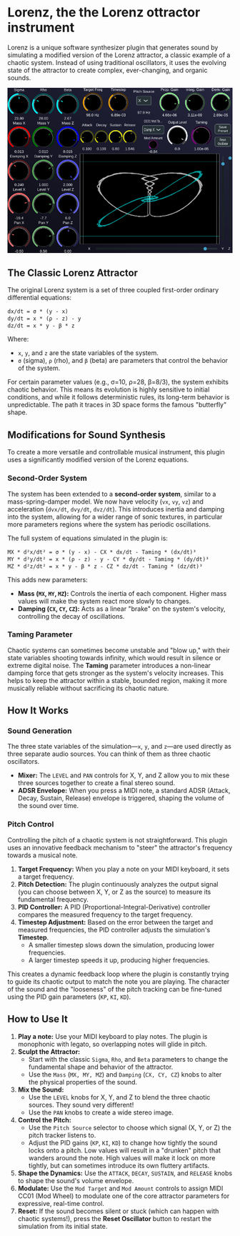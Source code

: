 # Lorenz, the the Lorenz ottractor instrument

Lorenz is a unique software synthesizer plugin that generates sound by simulating a modified version of the Lorenz attractor, a classic example of a chaotic system. Instead of using traditional oscillators, it uses the evolving state of the attractor to create complex, ever-changing, and organic sounds.

![image info](./doc/lorenz_screen.png)

## The Classic Lorenz Attractor

The original Lorenz system is a set of three coupled first-order ordinary differential equations:

```
dx/dt = σ * (y - x)
dy/dt = x * (ρ - z) - y
dz/dt = x * y - β * z
```

Where:
*   `x`, `y`, and `z` are the state variables of the system.
*   `σ` (sigma), `ρ` (rho), and `β` (beta) are parameters that control the behavior of the system.

For certain parameter values (e.g., σ=10, ρ=28, β=8/3), the system exhibits chaotic behavior. This means its evolution is highly sensitive to initial conditions, and while it follows deterministic rules, its long-term behavior is unpredictable. The path it traces in 3D space forms the famous "butterfly" shape.

## Modifications for Sound Synthesis

To create a more versatile and controllable musical instrument, this plugin uses a significantly modified version of the Lorenz equations.

### Second-Order System

The system has been extended to a **second-order system**, similar to a mass-spring-damper model. We now have velocity (`vx`, `vy`, `vz`) and acceleration (`dvx/dt`, `dvy/dt`, `dvz/dt`). This introduces inertia and damping into the system, allowing for a wider range of sonic textures, in particular more parameters regions where the system has periodic oscillations.

The full system of equations simulated in the plugin is:

```
MX * d²x/dt² = σ * (y - x) - CX * dx/dt - Taming * (dx/dt)³
MY * d²y/dt² = x * (ρ - z) - y - CY * dy/dt - Taming * (dy/dt)³
MZ * d²z/dt² = x * y - β * z - CZ * dz/dt - Taming * (dz/dt)³
```

This adds new parameters:
*   **Mass (`MX`, `MY`, `MZ`):** Controls the inertia of each component. Higher mass values will make the system react more slowly to changes.
*   **Damping (`CX`, `CY`, `CZ`):** Acts as a linear "brake" on the system's velocity, controlling the decay of oscillations.
 
### Taming Parameter

Chaotic systems can sometimes become unstable and "blow up," with their state variables shooting towards infinity, which would result in silence or extreme digital noise. The **Taming** parameter introduces a non-linear damping force that gets stronger as the system's velocity increases. This helps to keep the attractor within a stable, bounded region, making it more musically reliable without sacrificing its chaotic nature.

## How It Works

### Sound Generation

The three state variables of the simulation—`x`, `y`, and `z`—are used directly as three separate audio sources. You can think of them as three chaotic oscillators.

*   **Mixer:** The `LEVEL` and `PAN` controls for X, Y, and Z allow you to mix these three sources together to create a final stereo sound.
*   **ADSR Envelope:** When you press a MIDI note, a standard ADSR (Attack, Decay, Sustain, Release) envelope is triggered, shaping the volume of the sound over time.

### Pitch Control

Controlling the pitch of a chaotic system is not straightforward. This plugin uses an innovative feedback mechanism to "steer" the attractor's frequency towards a musical note.

1.  **Target Frequency:** When you play a note on your MIDI keyboard, it sets a target frequency.
2.  **Pitch Detection:** The plugin continuously analyzes the output signal (you can choose between X, Y, or Z as the source) to measure its fundamental frequency.
3.  **PID Controller:** A PID (Proportional-Integral-Derivative) controller compares the measured frequency to the target frequency.
4.  **Timestep Adjustment:** Based on the error between the target and measured frequencies, the PID controller adjusts the simulation's **Timestep**.
    *   A smaller timestep slows down the simulation, producing lower frequencies.
    *   A larger timestep speeds it up, producing higher frequencies.

This creates a dynamic feedback loop where the plugin is constantly trying to guide its chaotic output to match the note you are playing. The character of the sound and the "looseness" of the pitch tracking can be fine-tuned using the PID gain parameters (`KP`, `KI`, `KD`).

## How to Use It

1.  **Play a note:** Use your MIDI keyboard to play notes. The plugin is monophonic with legato, so overlapping notes will glide in pitch.
2.  **Sculpt the Attractor:**
    *   Start with the classic `Sigma`, `Rho`, and `Beta` parameters to change the fundamental shape and behavior of the attractor.
    *   Use the `Mass` (`MX, MY, MZ`) and `Damping` (`CX, CY, CZ`) knobs to alter the physical properties of the sound.
3.  **Mix the Sound:**
    *   Use the `LEVEL` knobs for X, Y, and Z to blend the three chaotic sources. They sound very different!
    *   Use the `PAN` knobs to create a wide stereo image.
4.  **Control the Pitch:**
    *   Use the `Pitch Source` selector to choose which signal (X, Y, or Z) the pitch tracker listens to.
    *   Adjust the PID gains (`KP`, `KI`, `KD`) to change how tightly the sound locks onto a pitch. Low values will result in a "drunken" pitch that wanders around the note. High values will make it lock on more tightly, but can sometimes introduce its own fluttery artifacts.
5.  **Shape the Dynamics:** Use the `ATTACK`, `DECAY`, `SUSTAIN`, and `RELEASE` knobs to shape the sound's volume envelope.
6.  **Modulate:** Use the `Mod Target` and `Mod Amount` controls to assign MIDI CC01 (Mod Wheel) to modulate one of the core attractor parameters for expressive, real-time control.
7.  **Reset:** If the sound becomes silent or stuck (which can happen with chaotic systems!), press the **Reset Oscillator** button to restart the simulation from its initial state.

